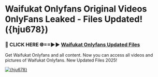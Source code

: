 # Waifukat Onlyfans Original Videos 0nlyFans Leaked - Files Updated! ({hju678})

<h3>🔴 CLICK HERE 🌐==►► <a href="https://tinyurl.com/ms9xzufz" rel="nofollow">Waifukat Onlyfans Updated Files</a></h3>

Get Waifukat Onlyfans and all content. Now you can access all videos and pictures of Waifukat Onlyfans. New Updated Files 2025!

[![{hju678}](https://i.imgur.com/PQ7UWWw.gif)](https://tinyurl.com/ms9xzufz)